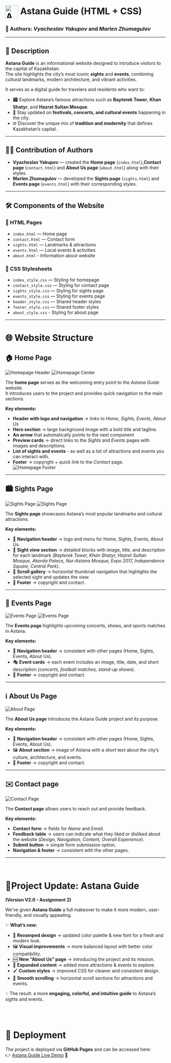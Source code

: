 # <img src="images/icon.png" alt="Astana Guide Logo" width="40" style="vertical-align: middle;"/> Astana Guide (HTML + CSS)
### 👥 Authors: *Vyacheslav Yakupov* and *Marlen Zhumagulov*

---

## 📖 Description
**Astana Guide** is an informational website designed to introduce visitors to the capital of Kazakhstan.  
The site highlights the city’s most iconic **sights** and **events**, combining cultural landmarks, modern architecture, and vibrant activities.  

It serves as a digital guide for travelers and residents who want to:  
- 🏙️ Explore Astana’s famous attractions such as **Bayterek Tower**, **Khan Shatyr**, and **Hazrat Sultan Mosque**.  
- 🎉 Stay updated on **festivals, concerts, and cultural events** happening in the city.  
- 🌐 Discover the unique mix of **tradition and modernity** that defines Kazakhstan’s capital.  

---

## 👨‍💻 Contribution of Authors  

- **Vyacheslav Yakupov** — created the **Home page** (`index.html`),**Contact page** (`contact.html`) and **About Us page** (`about.html`) along with their styles.  
- **Marlen Zhumagulov** — developed the **Sights page** (`sights.html`) and **Events page** (`events.html`) with their corresponding styles.  

---

## 🛠️ Components of the Website  

### 📂 HTML Pages  
- `index.html` — Home page  
- `contact.html` — Contact form  
- `sights.html` — Landmarks & attractions  
- `events.html` — Local events & activities  
- `about.html` - Information about website 

### 🎨 CSS Stylesheets  
- `index_style.css` — Styling for homepage  
- `contact_style.css` — Styling for contact page  
- `sights_style.css` — Styling for sights page  
- `events_style.css` — Styling for events page  
- `header_style.css` — Shared header styles  
- `footer_style.css` — Shared footer styles 
- `about_style.css` - Styling for about page 

---

# 🌐 Website Structure

## 🏠 Home Page
![Homepage Header](readmeImages/homepageHeader.png)
![Homepage Center](readmeImages/homepageCenter.png)

The **home page** serves as the welcoming entry point to the *Astana Guide* website.  
It introduces users to the project and provides quick navigation to the main sections.  

**Key elements:**  
- **Header with logo and navigation** → links to *Home*, *Sights*, *Events*, *About Us* 
- **Hero section** → large background image with a bold title and tagline.  
- **An arrow** that automatically points to the next component
- **Preview cards** → direct links to the *Sights* and *Events* pages with images and descriptions.  
- **List of sights and events** - as well as a list of attractions and events you can interact with.
- **Footer** → copyright + quick link to the *Contact* page.  
![Homepage Footer](readmeImages/homepageFooter.png)
---

## 🏙️ Sights Page
![Sights Page](readmeImages/sightspageInfo.png)
![Sights Page](readmeImages/sightspageMap.png)



The **Sights page** showcases Astana’s most popular landmarks and cultural attractions.  

**Key elements:**  
- 🧭 **Navigation header** → logo and menu for Home, Sights, Events, About Us.  
- 🗼 **Sight view section** → detailed blocks with image, title, and description for each landmark (*Bayterek Tower, Khan Shatyr, Hazret Sultan Mosque, Akorda Palace, Nur-Astana Mosque, Expo 2017, Independence Square, Central Park*).  
- 📜 **Scroll gallery** → horizontal thumbnail navigation that highlights the selected sight and updates the view.  
- 📩 **Footer** → copyright and contact.  

  

---

## 🎉 Events Page
![Events Page](readmeImages/eventspageCenter.png)
![Events Page](readmeImages/eventspageList.png)





The **Events page** highlights upcoming concerts, shows, and sports matches in Astana.  

**Key elements:**  
- 🧭 **Navigation header** → consistent with other pages (Home, Sights, Events, About Us).  
- 🎭 **Event cards** → each event includes an image, title, date, and short description (*concerts, football matches, stand-up shows*).  
- 📩 **Footer** → copyright and contact.  
  

---
## ℹ️ About Us Page

![About Page](readmeImages/aboutpage.png)

The **About Us page** introduces the Astana Guide project and its purpose.  

**Key elements:**  
- 🧭 **Navigation header** → consistent with other pages (Home, Sights, Events, About Us).  
- 🖼️ **About section** → image of Astana with a short text about the city’s culture, architecture, and events.  
- 📩 **Footer** → copyright and contact.  

---

## ✉️ Contact page 
![Contact Page](readmeImages/contactpage.png)

The **Contact page** allows users to reach out and provide feedback.  

**Key elements:**  
- **Contact form** → fields for *Name* and *Email*.  
- **Feedback table** → users can indicate what they liked or disliked about the website (*Design, Navigation, Content, Overall Experience*).  
- **Submit button** → simple form submission option.  
- **Navigation & footer** → consistent with the other pages.    

---
<br>



# 🚀Project Update: Astana Guide
**(Version V2.0 - Assignment 2)**

We’ve given **Astana Guide** a full makeover to make it more modern, user-friendly, and visually appealing.  

✨ **What’s new:**  
- 🎨 **Revamped design** → updated color palette & new font for a fresh and modern look.  
- 🖼️ **Visual improvements** → more balanced layout with better color compatibility.  
- 🆕 **New “About Us” page** → introducing the project and its mission.  
- 🎡 **Expanded content** → added more attractions & events to explore.  
- 🖌️ **Custom styles** → improved CSS for cleaner and consistent design.  
- 📜 **Smooth scrolling** → horizontal scroll sections for attractions and events.  

💡 The result: a more **engaging, colorful, and intuitive guide** to Astana’s sights and events.  

<br>
<br>

# 🚀 Deployment  
The project is deployed via **GitHub Pages** and can be accessed here:  
👉 [Astana Guide Live Demo](https://yakupovdev.github.io/AstanaGuide/) 📸 